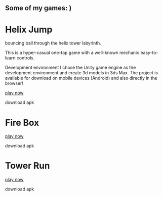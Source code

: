 ## Some of my games: )

# Helix Jump
bouncing ball through the helix tower labyrinth.

This is a hyper-casual one-tap game with a well-known mechanic easy-to-learn controls.

Development environment
I chose the Unity game engine as the development environment and create 3d models in 3ds Max.
The project is available for download on mobile devices (Android) and also directly in the browser!

[play now](https://tndrm.github.io/helix_jumper/web/index.html)

download apk

# Fire Box

[play now](https://tndrm.github.io/helix_jumper/web/index.html)

download apk

# Tower Run

[play now](https://tndrm.github.io/tower_run/web/index.html)

download apk
